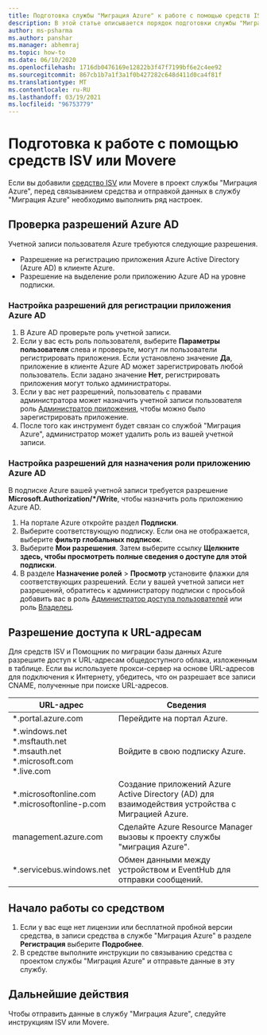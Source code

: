```yaml
---
title: Подготовка службы "Миграция Azure" к работе с помощью средств ISV/Movere
description: В этой статье описывается порядок подготовки службы "Миграция Azure" к работе с помощью средства ISV или Movere, а также то, как начать работу с этим средством.
author: ms-psharma
ms.author: panshar
ms.manager: abhemraj
ms.topic: how-to
ms.date: 06/10/2020
ms.openlocfilehash: 1716db0476169e12822b3f47f7199bf6e2c4ee92
ms.sourcegitcommit: 867cb1b7a1f3a1f0b427282c648d411d0ca4f81f
ms.translationtype: MT
ms.contentlocale: ru-RU
ms.lasthandoff: 03/19/2021
ms.locfileid: "96753779"
---
```

# <a name="prepare-to-work-with-an-isv-tool-or-movere"></a>Подготовка к работе с помощью средств ISV или Movere

Если вы добавили [средство ISV](migrate-services-overview.md#isv-integration) или Movere в проект службы "Миграция Azure", перед связыванием средства и отправкой данных в службу "Миграция Azure" необходимо выполнить ряд настроек. 

## <a name="check-azure-ad-permissions"></a>Проверка разрешений Azure AD

Учетной записи пользователя Azure требуются следующие разрешения.

- Разрешение на регистрацию приложения Azure Active Directory (Azure AD) в клиенте Azure.
- Разрешение на выделение роли приложению Azure AD на уровне подписки.


### <a name="set-permissions-to-register-an-azure-ad-app"></a>Настройка разрешений для регистрации приложения Azure AD

1. В Azure AD проверьте роль учетной записи.
2. Если у вас есть роль пользователя, выберите **Параметры пользователя** слева и проверьте, могут ли пользователи регистрировать приложения. Если установлено значение **Да**, приложение в клиенте Azure AD может зарегистрировать любой пользователь. Если задано значение **Нет**, регистрировать приложения могут только администраторы.   
3. Если у вас нет разрешений, пользователь с правами администратора может назначить учетной записи пользователя роль [Администратор приложения](../active-directory/roles/permissions-reference.md#application-administrator), чтобы можно было зарегистрировать приложение.
4. После того как инструмент будет связан со службой "Миграция Azure", администратор может удалить роль из вашей учетной записи.

### <a name="set-permissions-to-assign-a-role-to-an-azure-ad-app"></a>Настройка разрешений для назначения роли приложению Azure AD
 
В подписке Azure вашей учетной записи требуется разрешение **Microsoft.Authorization/*/Write**, чтобы назначить роль приложению Azure AD. 

1. На портале Azure откройте раздел **Подписки**.
2. Выберите соответствующую подписку. Если она не отображается, выберите **фильтр глобальных подписок**. 
3. Выберите **Мои разрешения**. Затем выберите ссылку **Щелкните здесь, чтобы просмотреть полные сведения о доступе для этой подписки**.
4. В разделе **Назначение ролей** > **Просмотр** установите флажки для соответствующих разрешений. Если у вашей учетной записи нет разрешений, обратитесь к администратору подписки с просьбой добавить вас в роль [Администратор доступа пользователей](../role-based-access-control/built-in-roles.md#user-access-administrator) или роль [Владелец](../role-based-access-control/built-in-roles.md#owner).

## <a name="allow-access-to-urls"></a>Разрешение доступа к URL-адресам

Для средств ISV и Помощник по миграции базы данных Azure разрешите доступ к URL-адресам общедоступного облака, изложенным в таблице. Если вы используете прокси-сервер на основе URL-адресов для подключения к Интернету, убедитесь, что он разрешает все записи CNAME, полученные при поиске URL-адресов. 

**URL-адрес** | **Сведения**
--- | ---
*.portal.azure.com  | Перейдите на портал Azure. 
*.windows.net<br/> *.msftauth.net<br/> *.msauth.net <br/> *.microsoft.com<br/> *.live.com   | Войдите в свою подписку Azure. 
*.microsoftonline.com<br/> *.microsoftonline-p.com | Создание приложений Azure Active Directory (AD) для взаимодействия устройства с Миграцией Azure. 
management.azure.com | Сделайте Azure Resource Manager вызовы к проекту службы "миграция Azure".
*.servicebus.windows.net | Обмен данными между устройством и EventHub для отправки сообщений.


## <a name="start-using-the-tool"></a>Начало работы со средством

1. Если у вас еще нет лицензии или бесплатной пробной версии средства, в записи средства в службе "Миграция Azure" в разделе **Регистрация** выберите **Подробнее**.
2. В средстве выполните инструкции по связыванию средства с проектом службы "Миграция Azure" и отправьте данные в эту службу.

## <a name="next-steps"></a>Дальнейшие действия

Чтобы отправить данные в службу "Миграция Azure", следуйте инструкциям ISV или Movere.

   
